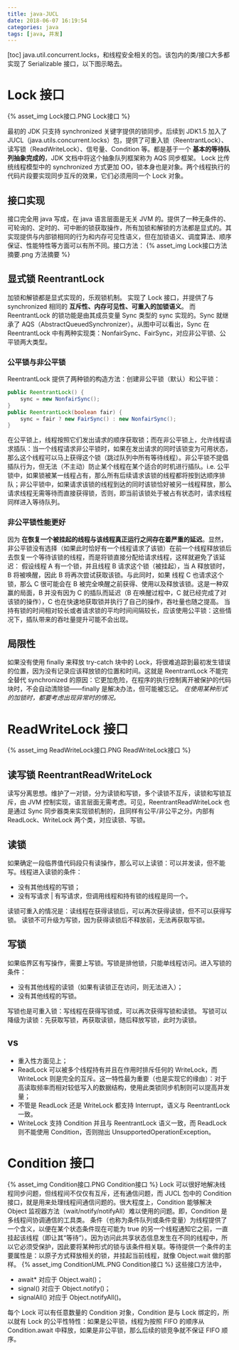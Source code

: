 ```yaml
---
title: java-JUCL
date: 2018-06-07 16:19:54
categories: java
tags: [java, 并发]
---
```

[toc]
java.util.concurrent.locks，和线程安全相关的包。该包内的类/接口大多都实现了 Serializable 接口，以下图示略去。

# Lock 接口
{% asset_img Lock接口.PNG Lock接口 %}

最初的 JDK 只支持 synchronized 关键字提供的锁同步。后续到 JDK1.5 加入了 JUCL（java.utils.concurrent.locks）包，提供了可重入锁（ReentrantLock）、读写锁（ReadWriteLock）、信号量、Condition 等。都是基于一个 **基本的等待队列抽象完成的**，JDK 文档中将这个抽象队列框架称为 AQS 同步框架。
Lock 比传统线程模型中的 synchronized 方式更加 OO，锁本身也是对象。两个线程执行的代码片段要实现同步互斥的效果，它们必须用同一个 Lock 对象。

## 接口实现
接口完全用 java 写成，在 java 语言层面是无关 JVM 的。提供了一种无条件的、可轮询的、定时的、可中断的锁获取操作，所有加锁和解锁的方法都是显式的。其实现提供与内部锁相同的行为和内存可见性语义，但在加锁语义、调度算法、顺序保证、性能特性等方面可以有所不同。接口方法：
{% asset_img Lock接口方法摘要.png 方法摘要 %}

## 显式锁 ReentrantLock
加锁和解锁都是显式实现的，乐观锁机制。
实现了 Lock 接口，并提供了与 synchronized 相同的 **互斥性、内存可见性、可重入的加锁语义**。
而 ReentrantLock 的锁功能是由其成员变量 Sync 类型的 sync 实现的。Sync 就继承了 AQS（AbstractQueuedSynchronizer）。从图中可以看出，Sync 在 ReentrantLock 中有两种实现类：NonfairSync、FairSync，对应非公平锁、公平锁两大类型。

### 公平锁与非公平锁
ReentrantLock 提供了两种锁的构造方法：创建非公平锁（默认）和公平锁：
```java
public ReentrantLock() {
    sync = new NonfairSync();
}
public ReentrantLock(boolean fair) {
    sync = fair ? new FairSync() : new NonfairSync();
}
```
在公平锁上，线程按照它们发出请求的顺序获取锁；而在非公平锁上，允许线程请求插队：当一个线程请求非公平锁时，如果在发出请求的同时该锁变为可用状态，那么这个线程可以马上获得这个锁（跳过队列中所有等待线程）。非公平锁不提倡插队行为，但无法（不主动）防止某个线程在某个适合的时机进行插队。i.e. 公平锁中，如果锁被某一线程占有，那么所有后续请求该锁的线程都将按到达顺序排队；非公平锁中，如果请求该锁的线程到达的同时该锁恰好被另一线程释放，那么请求线程无需等待而直接获得锁，否则，即当前该锁处于被占有状态时，请求线程同样进入等待队列。

### 非公平锁性能更好
因为 **在恢复一个被挂起的线程与该线程真正运行之间存在着严重的延迟**。显然，非公平锁没有选择（如果此时恰好有一个线程请求了该锁）在前一个线程释放锁后去恢复一个等待该锁的线程，而是将锁直接分配给请求线程，这样就避免了该延迟：
假设线程 A 有一个锁，并且线程 B 请求这个锁（被挂起），当 A 释放锁时，B 将被唤醒，因此 B 将再次尝试获取该锁。与此同时，如果 线程 C 也请求这个锁，那么 C 很可能会在 B 被完全唤醒之前获得、使用以及释放该锁。这是一种双赢的局面，B 并没有因为 C 的插队而延迟（B 在唤醒过程中，C 就已经完成了对该锁的操作），C 也在快速地获取锁并执行了自己的操作，吞吐量也随之提高。
当持有锁的时间相对较长或者请求锁的平均时间间隔较长，应该使用公平锁：这些情况下，插队带来的吞吐量提升可能不会出现。

## 局限性
如果没有使用 finally 来释放 try-catch 块中的 Lock，将很难追踪到最初发生错误的位置，因为没有记录应该释放锁的位置和时间。这就是 ReentrantLock 不能完全替代 synchronized 的原因：它更加危险，在程序的执行控制离开被保护的代码块时，不会自动清除锁——finally 是解决办法，但可能被忘记。
_在使用某种形式的加锁时，都要考虑出现异常时的情况。_


# ReadWriteLock 接口
{% asset_img ReadWriteLock接口.PNG ReadWriteLock接口 %}

## 读写锁 ReentrantReadWriteLock
读写分离思想。维护了一对锁，分为读锁和写锁，多个读锁不互斥，读锁和写锁互斥，由 JVM 控制实现，语言层面无需考虑。可见，ReentrantReadWriteLock 也是通过 Sync 同步器类来实现锁机制的，且同样有公平/非公平之分。内部有 ReadLock、WriteLock 两个类，对应读锁、写锁。

## 读锁
如果确定一段临界值代码段只有读操作，那么可以上读锁：可以并发读，但不能写。线程进入读锁的条件：
* 没有其他线程的写锁；
* 没有写请求 | 有写请求，但调用线程和持有锁的线程是同一个。

读锁可重入的情况是：读线程在获得读锁后，可以再次获得读锁，但不可以获得写锁。
读锁不可升级为写锁，因为获得读锁后不释放前，无法再获取写锁。

## 写锁
如果临界区有写操作，需要上写锁。写锁是排他锁，只能单线程访问。进入写锁的条件：
* 没有其他线程的读锁（如果有读锁正在访问，则无法进入）；
* 没有其他线程的写锁。

写锁也是可重入锁：写线程在获得写锁或，可以再次获得写锁和读锁。
写锁可以降级为读锁：先获取写锁，再获取读锁，随后释放写锁，此时为读锁。

## vs
* 重入性方面见上；
* ReadLock 可以被多个线程持有并且在作用时排斥任何的 WriteLock，而 WriteLock 则是完全的互斥。这一特性最为重要（也是实现它的缘由）：对于高读取频率而相对较低写入的数据结构，使用此类锁同步机制则可以提高并发量；
* 不管是 ReadLock 还是 WriteLock 都支持 Interrupt，语义与 ReentrantLock 一致。 
* WriteLock 支持 Condition 并且与 ReentrantLock 语义一致，而 ReadLock 则不能使用 Condition，否则抛出 UnsupportedOperationException。


# Condition 接口
{% asset_img Condition接口.PNG Condition接口 %}
Lock 可以很好地解决线程同步问题，但线程间不仅仅有互斥，还有通信问题，而 JUCL 包中的 Condition 接口，就是用来处理线程间通信问题的。很大程度上，Condition 能够解决 Object 监视器方法（wait/notify/notifyAll）难以使用的问题。即，Condition 是多线程间协调通信的工具类。
条件（也称为条件队列或条件变量）为线程提供了一个含义，以便在某个状态条件现在可能为 true 的另一个线程通知它之前，一直挂起该线程（即让其“等待”）。因为访问此共享状态信息发生在不同的线程中，所以它必须受保护，因此要将某种形式的锁与该条件相关联。等待提供一个条件的主要属性是：以原子方式释放相关的锁，并挂起当前线程，就像 Object.wait 做的那样。
{% asset_img ConditionUML.PNG Condition接口 %}
这些接口方法中，
* await* 对应于 Object.wait()；
* signal() 对应于 Object.notify()；
* signalAll() 对应于 Object.notifyAll()。

每个 Lock 可以有任意数量的 Condition 对象，Condition 是与 Lock 绑定的，所以就有 Lock 的公平性特性：如果是公平锁，线程为按照 FIFO 的顺序从 Condition.await 中释放，如果是非公平锁，那么后续的锁竞争就不保证 FIFO 顺序。